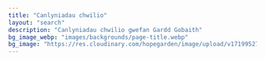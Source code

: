 ```yaml
---
title: "Canlyniadau chwilio"
layout: "search"
description: "Canlyniadau chwilio gwefan Gardd Gobaith"
bg_image_webp: "images/backgrounds/page-title.webp"
bg_image: "https://res.cloudinary.com/hopegarden/image/upload/v1719952740/title-poppy.webp"
---
```

